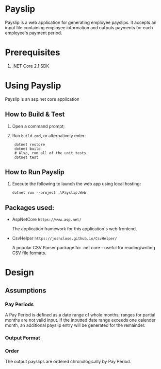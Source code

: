 # Payslip
Payslip is a web application for generating employee payslips. It accepts an input file containing employee information and outputs payments for each employee's payment period.


# Prerequisites
1. .NET Core 2.1 SDK

# Using Payslip
Payslip is an asp.net core application 

## How to Build & Test
1. Open a command prompt;
1. Run `build.cmd`, or alternatively enter:

        dotnet restore
        dotnet build
        # Also, run all of the unit tests
        dotnet test        

## How to Run Payslip
1. Execute the following to launch the web app using local hosting: 

    `dotnet run --project .\Payslip.Web`

## Packages used:
- AspNetCore `https://www.asp.net/`
    
    The application framework for this application's web frontend.
- CsvHelper `https://joshclose.github.io/CsvHelper/`
    
    A popular CSV Parser package for .net core - useful for reading/writing CSV file formats.

# Design
## Assumptions

### Pay Periods
A Pay Period is defined as a date range of whole months; ranges for partial months are not valid input.
If the inputted date range exceeds one calender month, an additional payslip entry will be generated for the remainder.

### Output Format

### Order
The output payslips are ordered chronologically by Pay Period.


